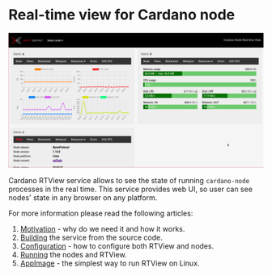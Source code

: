 # Real-time view for Cardano node

![RTView screenshot](https://github.com/input-output-hk/cardano-benchmarking/blob/master/cardano-rt-view/screenshot.png)

Cardano RTView service allows to see the state of running `cardano-node` processes in the real time. This service provides web UI, so user can see nodes' state in any browser on any platform.

For more information please read the following articles:

1. [Motivation](https://github.com/input-output-hk/cardano-benchmarking/wiki/Cardano-RTView-Service-overview) - why do we need it and how it works.
2. [Building](https://github.com/input-output-hk/cardano-benchmarking/wiki/Cardano-RTView-Service-building) the service from the source code.
3. [Configuration](https://github.com/input-output-hk/cardano-benchmarking/wiki/Cardano-RTView-Service-configuration) - how to configure both RTView and nodes.
4. [Running](https://github.com/input-output-hk/cardano-benchmarking/wiki/Cardano-RTView-Service-running) the nodes and RTView.
5. [AppImage](https://github.com/input-output-hk/cardano-benchmarking/wiki/Cardano-RTView-Service-appimage) - the simplest way to run RTView on Linux.
